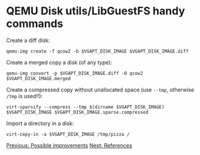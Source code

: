 # QEMU Disk utils/LibGuestFS handy commands #

Create a diff disk:

    qemu-img create -f qcow2 -b $VGAPT_DISK_IMAGE $VGAPT_DISK_IMAGE.diff

Create a merged copy a disk (of any type):

    qemu-img convert -p $VGAPT_DISK_IMAGE.diff -O qcow2 $VGAPT_DISK_IMAGE.merged

Create a compressed copy without unallocated space (use `--tmp`, otherwise `/tmp` is used!!):

    virt-sparsify --compress --tmp $(dirname $VGAPT_DISK_IMAGE) $VGAPT_DISK_IMAGE $VGAPT_DISK_IMAGE.sparse.compressed

Import a directory in a disk:

    virt-copy-in -a $VGAPT_DISK_IMAGE /tmp/pizza /

[Previous: Possible improvements](03_POSSIBLE_IMPROVEMENTS.md)
[Next: References](05_REFERENCES.md)
